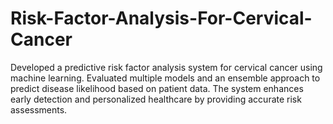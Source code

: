 # Risk-Factor-Analysis-For-Cervical-Cancer
Developed a predictive risk factor analysis system for cervical cancer using machine learning. Evaluated multiple models and an ensemble approach to predict disease likelihood based on patient data. The system enhances early detection and personalized healthcare by providing accurate risk assessments.
